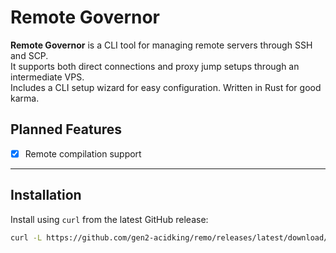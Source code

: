 # Remote Governor

**Remote Governor** is a CLI tool for managing remote servers through SSH and SCP.  
It supports both direct connections and proxy jump setups through an intermediate VPS.  
Includes a CLI setup wizard for easy configuration.
Written in Rust for good karma.


## **Planned Features**
- [x] Remote compilation support

---

## **Installation**
Install using `curl` from the latest GitHub release:

```sh
curl -L https://github.com/gen2-acidking/remo/releases/latest/download/setup.sh | bash
```
